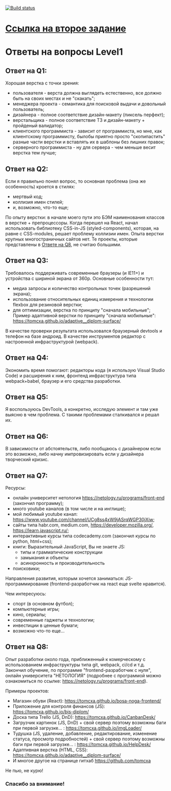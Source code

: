 [![Build status](https://ci.appveyor.com/api/projects/status/mu3f96194ih5j747?svg=true)](https://ci.appveyor.com/project/tomcxa/funbox)
# [Ссылка на второе задание](https://tomcxa.github.io/funbox-test)  

# Ответы на вопросы Level1

## Ответ на Q1:
Хорошая верстка с точки зрения:
* пользователя - верста должна выглядеть естественно, все должно быть на своих местах и не "скакать";
* менеджера проекта - семантика для поисковой выдачи и довольный пользователь;
* дизайнера - полное соответствие дизайн-макету (пиксель перфект);
* верстальщика - полное соответствие ТЗ и дизайн-макету + пройденый валидатор;
* клиентского программиста - зависит от программиста, но мне, как клиентскому программисту, былобы приятно
просто "скопипастить" разные части верстки и вставлять их в шаблоны без лишних правок;
* серверного программиста - ну для сервера - чем меньше весит верстка тем лучше;

## Ответ на Q2:
Если я правильно понял вопрос, то основная проблема (она же особенность) кроется в стилях:
* мертвый код;
* коллизия имен стилей;
* и, возможно, что-то еще;

По опыту верстки: в начале моего пути это БЭМ наименования классов в верстке + препроцессоры.
Когда перешел на React, начал использовать библиотеку CSS-in-JS (styled-components), которая,
на равне с CSS-modules, решает проблему коллизии имен.
Опыта верстки крупных многостраничных сайтов нет.
Те проекты, которые представлены в [Ответе на Q8](#q8), не считаю большими.

## Ответ на Q3:
Требовалось поддерживать современные браузеры (и IE11+) и устройства с шириной экрана от 360р.
Основные особенности тут:
* медиа запросы и количество контрольных точек (разрешений экрана);
* использование относительных единиц измерения и технологии flexbox для резиновой верстки;
* для оптимизации, верстка по принципу "сначала мобильные";
Пример адаптивной верстки по принципу "сначала мобильные": https://tomcxa.github.io/adaptive__diplom-surface/

В качестве проверки результата использовался браузерный devtools и телефон на базе андроид.
В качестве инструментов редактор с настроенной инфраструктурой (webpack).

## Ответ на Q4:
Экономить время помогают: редакторы кода (я использую Visual Studio Code) и расширения к ним, фронтенд инфраструктура
типа webpack+babel, браузер и его средства разработки.

## Ответ на Q5:
Я воспользуюсь DevTools, а конкретно, исследую элемент и там уже выясню в чем проблема.
С такими проблемами сталкивался и решал их.

## Ответ на Q6:
В зависимости от абстоятельств, либо пообщаюсь с дизайнером если это возможно, либо начну импровизировать если у дизайнера творческий кризис.

## Ответ на Q7:
Ресурсы:
* онлайн университет нетология https://netology.ru/programs/front-end (закончил программу);
* много youtube каналов (в том числе и на инглише);
* мой любимый youtube канал: https://www.youtube.com/channel/UCg8ss4xW9jASrqWGP30jXiw;
* сайты типа habr.com, medium.com, https://developer.mozilla.org/,
  https://learn.javascript.ru/;
* интерактивные курсы типа codecademy.com (закончил курсы по python, html+css);
* книги: Выразительный JavaScript,
  Вы не знаете JS:
  * типы и грамматические конструкции
  * замыкания и объекты
  * асинхронность и производительность
* поисковики;

Направления развития, которым хочется заниматься: JS-программирование (frontend-разработчик на react еще svelte нравится).

Чем интересуюсь:
* спорт (в основном футбол);
* компьютерные игры;
* кино, сериалы;
* современные гаджеты и технологии;
* инвестиции в ценные бумаги;
* возможно что-то еще...

## Ответ на Q8: <a name="q8"></a>
Опыт разработки около года, приближенный к комерческому с использованием инфраструктуры типа git, webpack, ci/cd и т.д. Закончил обучение, по программе "frontend-разработчик с нуля", онлайн университета "НЕТОЛОГИЯ" (подробнее с программой можно ознакомиться по ссылке: https://netology.ru/programs/front-end).

Примеры проектов:
- Магазин обуви (React): https://tomcxa.github.io/bosa-noga-frontend/
- Приложение для контроля финансов (JS): https://tomcxa.github.io/bjs-diplom/
- Доска типа Trello (JS, DnD): https://tomcxa.github.io/CanbanDesk/
- Загрузчик картинок (JS, DnD) + свой сервер поэтому возможны баги при первой загрузке... : https://tomcxa.github.io/imgLoader/
- Тудушка (JS, удаление, добавление, редактирование, изменение статуса, просмотр подробностей) + свой сервер поэтому возможны баги при первой загрузке... : https://tomcxa.github.io/HelpDesk/
- Адаптивная верстка (HTML, CSS): https://tomcxa.github.io/adaptive__diplom-surface/
- И многое другое на странице гитхаб https://github.com/tomcxa

Не пью, не курю!


### Спасибо за внимание!
